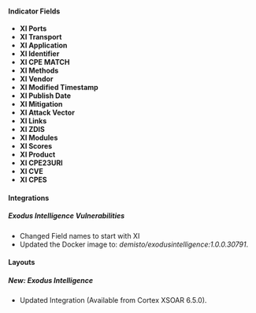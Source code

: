 
#### Indicator Fields
- **XI Ports**
- **XI Transport**
- **XI Application**
- **XI Identifier**
- **XI CPE MATCH**
- **XI Methods**
- **XI Vendor**
- **XI Modified Timestamp**
- **XI Publish Date**
- **XI Mitigation**
- **XI Attack Vector**
- **XI Links**
- **XI ZDIS**
- **XI Modules**
- **XI Scores**
- **XI Product**
- **XI CPE23URI**
- **XI CVE**
- **XI CPES**

#### Integrations
##### Exodus Intelligence Vulnerabilities
- Changed Field names to start with XI
- Updated the Docker image to: *demisto/exodusintelligence:1.0.0.30791*.

#### Layouts
##### New: Exodus Intelligence
- Updated Integration (Available from Cortex XSOAR 6.5.0).
